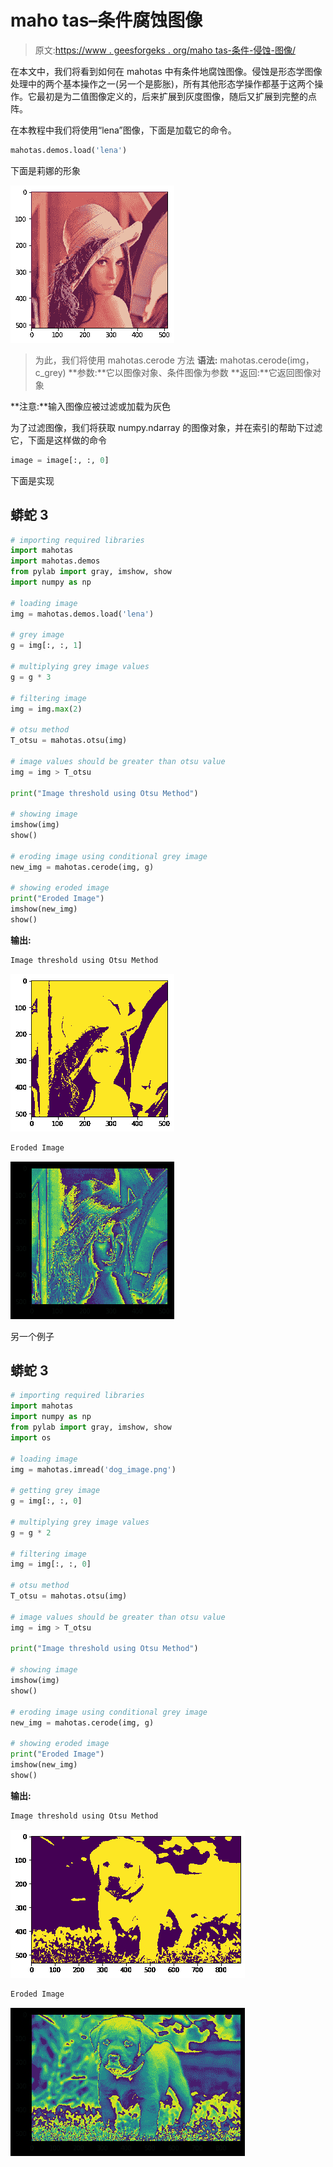 # maho tas–条件腐蚀图像

> 原文:[https://www . geesforgeks . org/maho tas-条件-侵蚀-图像/](https://www.geeksforgeeks.org/mahotas-conditional-eroding-image/)

在本文中，我们将看到如何在 mahotas 中有条件地腐蚀图像。侵蚀是形态学图像处理中的两个基本操作之一(另一个是膨胀)，所有其他形态学操作都基于这两个操作。它最初是为二值图像定义的，后来扩展到灰度图像，随后又扩展到完整的点阵。

在本教程中我们将使用“lena”图像，下面是加载它的命令。

```py
mahotas.demos.load('lena')
```

下面是莉娜的形象

![](img/c6cf4d1584ad896c98148d7fd44b7f25.png)

> 为此，我们将使用 mahotas.cerode 方法
> **语法:** mahotas.cerode(img，c_grey)
> **参数:**它以图像对象、条件图像为参数
> **返回:**它返回图像对象

**注意:**输入图像应被过滤或加载为灰色

为了过滤图像，我们将获取 numpy.ndarray 的图像对象，并在索引的帮助下过滤它，下面是这样做的命令

```py
image = image[:, :, 0]
```

下面是实现

## 蟒蛇 3

```py
# importing required libraries
import mahotas
import mahotas.demos
from pylab import gray, imshow, show
import numpy as np

# loading image
img = mahotas.demos.load('lena')

# grey image
g = img[:, :, 1]

# multiplying grey image values
g = g * 3

# filtering image
img = img.max(2)

# otsu method
T_otsu = mahotas.otsu(img)  

# image values should be greater than otsu value
img = img > T_otsu

print("Image threshold using Otsu Method")

# showing image
imshow(img)
show()

# eroding image using conditional grey image
new_img = mahotas.cerode(img, g)

# showing eroded image
print("Eroded Image")
imshow(new_img)
show()
```

**输出:**

```py
Image threshold using Otsu Method
```

![](img/af1a498fc91de1bb4de1ff5f7faf7b73.png)

```py
Eroded Image
```

![](img/2feacfdbb53f0a7be092ff1da9b93a69.png)

另一个例子

## 蟒蛇 3

```py
# importing required libraries
import mahotas
import numpy as np
from pylab import gray, imshow, show
import os

# loading image
img = mahotas.imread('dog_image.png')

# getting grey image
g = img[:, :, 0]

# multiplying grey image values
g = g * 2

# filtering image
img = img[:, :, 0]

# otsu method
T_otsu = mahotas.otsu(img)  

# image values should be greater than otsu value
img = img > T_otsu

print("Image threshold using Otsu Method")

# showing image
imshow(img)
show()

# eroding image using conditional grey image
new_img = mahotas.cerode(img, g)

# showing eroded image
print("Eroded Image")
imshow(new_img)
show()
```

**输出:**

```py
Image threshold using Otsu Method
```

![](img/ab80b555f0ab23baeefa960156d3bedc.png)

```py
Eroded Image
```

![](img/57ba50424e72824c824e78a2ec931b4e.png)